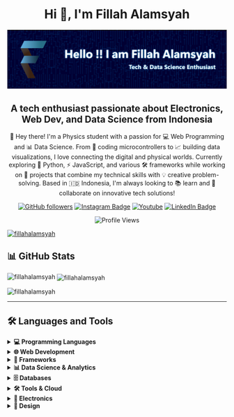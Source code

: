 # <div align="center">Hi 👋, I'm Fillah Alamsyah</div>

![GitHub Logo](images/github-header-imagea.png)

## <div align="center">A tech enthusiast passionate about Electronics, Web Dev, and Data Science from Indonesia</div>

<div align="center">
        <p>👋 Hey there! I'm a Physics student with a passion for 💻 Web Programming and 📊 Data Science. From 🔌 coding microcontrollers to 📈 building data visualizations, I love connecting the digital and physical worlds. Currently exploring 🐍 Python, ⚡ JavaScript, and various 🛠️ frameworks while working on 🚀 projects that combine my technical skills with 💡 creative problem-solving. Based in 🇮🇩 Indonesia, I'm always looking to 📚 learn and 🤝 collaborate on innovative tech solutions!</p>
</div>

<p align="center">
    <!-- <img src="https://komarev.com/ghpvc/?username=fillahalamsyah&label=Profile%20views&color=0e75b6&style=flat" alt="fillahalamsyah" /> -->
    <a href="https://www.github.com/FillahAlamsyah"><img src="https://img.shields.io/github/followers/FillahAlamsyah?style=social" alt="GitHub followers" /></a>
    <a href="https://www.instagram.com/fillah_alamsyah/"><img src="https://img.shields.io/badge/-Fillah_Alamsyah-blue?style=flat-square&logo=Instagram&logoColor=white" alt="Instagram Badge" /></a>
    <a href="https://www.youtube.com/channel/UCCl3xGZbVUGRDudxwhHvFcw"><img src="https://img.shields.io/badge/YouTube-FF0000?style=flat-square&logo=youtube&logoColor=white" alt="Youtube" /></a>
    <a href="https://www.linkedin.com/in/fillah-alamsyah/"><img src="https://img.shields.io/badge/-LinkedIn-blue?style=social&logo=Linkedin&logoColor=blue" alt="LinkedIn Badge" /></a>
</p>
<div align="center">
    <img src="https://profile-counter.glitch.me/fillahalamsyah/count.svg?" alt="Profile Views" />
</div>

<p align="left"> <a href="https://github.com/ryo-ma/github-profile-trophy"><img src="https://github-profile-trophy.vercel.app/?username=fillahalamsyah" alt="fillahalamsyah" /></a> </p>

<!--
## 🔭 Current Work & Projects

- 🔭 I'm currently working on [F](f)
- 👯 I'm looking to collaborate on [f](f)
- 🤝 I'm looking for help with [f](f)
- 👨‍💻 All of my projects are available at [fillahalamsyah.github.io/projects](https://fillahalamsyah.github.io/projects) -->

<!--
## 📝 Writing & Communication

- 📝 I regularly write articles on [fillahalamsyah.github.io/blog](https://fillahalamsyah.github.io/blog)
- 💬 Ask me about **Astro, TypeScript**
- 📫 How to reach me: **fillahalamsyah@gmail.com**
- 📄 Know about my experiences: [fillahalamsyah.github.io/resume](https://fillahalamsyah.github.io/resume)
-->

<!-- ### Blog Posts -->

<!-- BLOG-POST-LIST:START -->
<!-- BLOG-POST-LIST:END -->

<!-- ## 🌐 Connect with me

<p align="left">
<a href="https://linkedin.com/in/fillah-alamsyah" target="blank"><img align="center" src="https://raw.githubusercontent.com/rahuldkjain/github-profile-readme-generator/master/src/images/icons/Social/linked-in-alt.svg" alt="fillah-alamsyah" height="30" width="40" /></a>
<a href="https://instagram.com/fillah_alamsyah" target="blank"><img align="center" src="https://raw.githubusercontent.com/rahuldkjain/github-profile-readme-generator/master/src/images/icons/Social/instagram.svg" alt="fillah_alamsyah" height="30" width="40" /></a>
<a href="https://www.youtube.com/c/fillahalamsyah2885" target="blank"><img align="center" src="https://raw.githubusercontent.com/rahuldkjain/github-profile-readme-generator/master/src/images/icons/Social/youtube.svg" alt="fillahalamsyah2885" height="30" width="40" /></a>
<!-- <a href="https://fillahalamsyah.github.io/rss.xml" target="blank"><img align="center" src="https://raw.githubusercontent.com/rahuldkjain/github-profile-readme-generator/master/src/images/icons/Social/rss.svg" alt="https://fillahalamsyah.github.io/rss.xml" height="30" width="40" /></a> 
</p> -->

## 📊 GitHub Stats

<p><img align="left" src="https://github-readme-stats.vercel.app/api/top-langs?username=fillahalamsyah&show_icons=true&locale=en&layout=compact&theme=algolia" alt="fillahalamsyah" /></p>

<p>&nbsp;<img align="center" src="https://github-readme-stats.vercel.app/api?username=fillahalamsyah&show_icons=true&locale=en&theme=algolia" alt="fillahalamsyah" /></p>

<p><img align="center" src="https://github-readme-streak-stats.herokuapp.com/?user=fillahalamsyah&" alt="fillahalamsyah" /></p>

---

## 🛠️ Languages and Tools

<details>
    <summary><strong>💻 Programming Languages</strong></summary>
    <p align="left">
        <a href="https://www.python.org" target="_blank" rel="noreferrer"><img src="https://raw.githubusercontent.com/devicons/devicon/master/icons/python/python-original.svg" alt="python" width="40" height="40"/></a>
        <a href="https://developer.mozilla.org/en-US/docs/Web/JavaScript" target="_blank" rel="noreferrer"><img src="https://raw.githubusercontent.com/devicons/devicon/master/icons/javascript/javascript-original.svg" alt="javascript" width="40" height="40"/></a>
        <a href="https://www.typescriptlang.org/" target="_blank" rel="noreferrer"><img src="https://raw.githubusercontent.com/devicons/devicon/master/icons/typescript/typescript-original.svg" alt="typescript" width="40" height="40"/></a>
        <a href="https://www.w3schools.com/cpp/" target="_blank" rel="noreferrer"><img src="https://raw.githubusercontent.com/devicons/devicon/master/icons/cplusplus/cplusplus-original.svg" alt="cplusplus" width="40" height="40"/></a>
        <a href="https://www.php.net" target="_blank" rel="noreferrer"><img src="https://raw.githubusercontent.com/devicons/devicon/master/icons/php/php-original.svg" alt="php" width="40" height="40"/></a>
        <a href="https://www.haskell.org/" target="_blank" rel="noreferrer"><img src="https://upload.wikimedia.org/wikipedia/commons/1/1c/Haskell-Logo.svg" alt="haskell" width="40" height="40"/></a>
    </p>
</details>

<details>
    <summary><strong>🌐 Web Development</strong></summary>
    <p align="left">
        <a href="https://www.w3.org/html/" target="_blank" rel="noreferrer"><img src="https://raw.githubusercontent.com/devicons/devicon/master/icons/html5/html5-original-wordmark.svg" alt="html5" width="40" height="40"/></a>
        <a href="https://www.w3schools.com/css/" target="_blank" rel="noreferrer"><img src="https://raw.githubusercontent.com/devicons/devicon/master/icons/css3/css3-original-wordmark.svg" alt="css3" width="40" height="40"/></a>
        <a href="https://nodejs.org" target="_blank" rel="noreferrer"><img src="https://raw.githubusercontent.com/devicons/devicon/master/icons/nodejs/nodejs-original-wordmark.svg" alt="nodejs" width="40" height="40"/></a>
    </p>
</details>

<details>
    <summary><strong>🔧 Frameworks</strong></summary>
    <p align="left">
        <a href="https://www.djangoproject.com/" target="_blank" rel="noreferrer"><img src="https://cdn.worldvectorlogo.com/logos/django.svg" alt="django" width="40" height="40"/></a>
        <a href="https://flask.palletsprojects.com/" target="_blank" rel="noreferrer"><img src="https://raw.githubusercontent.com/devicons/devicon/master/icons/flask/flask-original-wordmark.svg" alt="flask" width="40" height="40"/></a>
        <a href="https://astro.build/" target="_blank" rel="noreferrer"><img src="https://astro.build/assets/press/astro-icon-light-gradient.svg" alt="astro" width="40" height="40"/></a>
    </p>
</details>

<details>
    <summary><strong>📊 Data Science & Analytics</strong></summary>
    <p align="left">
        <a href="https://pandas.pydata.org/" target="_blank" rel="noreferrer"><img src="https://raw.githubusercontent.com/devicons/devicon/2ae2a900d2f041da66e950e4d48052658d850630/icons/pandas/pandas-original.svg" alt="pandas" width="40" height="40"/></a>
        <a href="https://scikit-learn.org/" target="_blank" rel="noreferrer"><img src="https://upload.wikimedia.org/wikipedia/commons/0/05/Scikit_learn_logo_small.svg" alt="scikit_learn" width="40" height="40"/></a>
        <a href="https://seaborn.pydata.org/" target="_blank" rel="noreferrer"><img src="https://seaborn.pydata.org/_images/logo-mark-lightbg.svg" alt="seaborn" width="40" height="40"/></a>
        <a href="https://www.tensorflow.org" target="_blank" rel="noreferrer"><img src="https://www.vectorlogo.zone/logos/tensorflow/tensorflow-icon.svg" alt="tensorflow" width="40" height="40"/></a>
        <a href="https://www.chartjs.org" target="_blank" rel="noreferrer"><img src="https://www.chartjs.org/media/logo-title.svg" alt="chartjs" width="40" height="40"/></a>
    </p>
</details>

<details>
    <summary><strong>🗄️ Databases</strong></summary>
    <p align="left">
        <a href="https://www.mongodb.com/" target="_blank" rel="noreferrer"><img src="https://raw.githubusercontent.com/devicons/devicon/master/icons/mongodb/mongodb-original-wordmark.svg" alt="mongodb" width="40" height="40"/></a>
        <a href="https://www.mysql.com/" target="_blank" rel="noreferrer"><img src="https://raw.githubusercontent.com/devicons/devicon/master/icons/mysql/mysql-original-wordmark.svg" alt="mysql" width="40" height="40"/></a>
    </p>
</details>

<details>
    <summary><strong>🛠️ Tools & Cloud</strong></summary>
    <p align="left">
        <a href="https://git-scm.com/" target="_blank" rel="noreferrer"><img src="https://www.vectorlogo.zone/logos/git-scm/git-scm-icon.svg" alt="git" width="40" height="40"/></a>
        <a href="https://firebase.google.com/" target="_blank" rel="noreferrer"><img src="https://www.vectorlogo.zone/logos/firebase/firebase-icon.svg" alt="firebase" width="40" height="40"/></a>
        <a href="https://cloud.google.com" target="_blank" rel="noreferrer"><img src="https://www.vectorlogo.zone/logos/google_cloud/google_cloud-icon.svg" alt="gcp" width="40" height="40"/></a>
        <a href="https://postman.com" target="_blank" rel="noreferrer"><img src="https://www.vectorlogo.zone/logos/getpostman/getpostman-icon.svg" alt="postman" width="40" height="40"/></a>
    </p>
</details>

<details>
    <summary><strong>🔌 Electronics</strong></summary>
    <p align="left">
        <a href="https://www.arduino.cc/" target="_blank" rel="noreferrer"><img src="https://cdn.worldvectorlogo.com/logos/arduino-1.svg" alt="arduino" width="40" height="40"/></a>
    </p>
</details>

<details>
    <summary><strong>🎨 Design</strong></summary>
    <p align="left">
        <a href="https://www.photoshop.com/en" target="_blank" rel="noreferrer"><img src="https://raw.githubusercontent.com/devicons/devicon/master/icons/photoshop/photoshop-line.svg" alt="photoshop" width="40" height="40"/></a>
        <a href="https://www.adobe.com/in/products/illustrator.html" target="_blank" rel="noreferrer"><img src="https://www.vectorlogo.zone/logos/adobe_illustrator/adobe_illustrator-icon.svg" alt="illustrator" width="40" height="40"/></a>
    </p>
</details>
